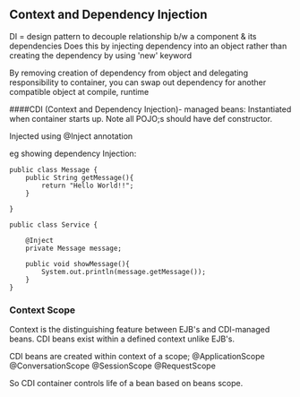 ## Context and Dependency Injection

DI = design pattern to decouple relationship b/w a component & its dependencies
Does this by injecting dependency into an object rather than creating the dependency by using 'new' keyword

By removing creation of dependency from object and delegating responsibility to container, you can swap out dependency for another compatible object at compile, runtime

####CDI (Context and Dependency Injection)- managed beans:
Instantiated when container starts up.
Note all POJO;s should have def constructor.

Injected using @Inject annotation

eg showing dependency Injection:
```
public class Message {
    public String getMessage(){
        return "Hello World!!";
    }

}

public class Service {

    @Inject
    private Message message;

    public void showMessage(){
        System.out.println(message.getMessage());
    }
}
```
### Context Scope
Context is the distinguishing feature between EJB's and CDI-managed beans. CDI beans exist within a defined context unlike EJB's.

CDI beans are created within context of a scope;
@ApplicationScope
@ConversationScope
@SessionScope
@RequestScope

So CDI container controls life of a bean based on beans scope.



